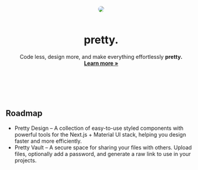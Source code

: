 <div align="center">

<img src="https://github.com/user-attachments/assets/e3576626-fa0e-4b62-adc5-91829d437e88" style="border-radius: 20px"><br><br>

# pretty.

Code less, design more, and make everything effortlessly **pretty.**<br>
**[Learn more »](https://pretty.com.pl/)**<br><br><br>

</div><br><br>

## Roadmap
- Pretty Design – A collection of easy-to-use styled components with powerful tools for the Next.js + Material UI stack, helping you design faster and more efficiently.
- Pretty Vault – A secure space for sharing your files with others. Upload files, optionally add a password, and generate a raw link to use in your projects.
